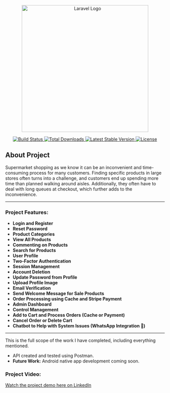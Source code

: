 <p align="center">
  <a href="https://laravel.com" target="_blank">
    <img src="https://raw.githubusercontent.com/laravel/art/master/logo-lockup/5%20SVG/2%20CMYK/1%20Full%20Color/laravel-logolockup-cmyk-red.svg" width="400" alt="Laravel Logo">
  </a>
</p>

<p align="center">
  <a href="https://travis-ci.org/laravel/framework">
    <img src="https://travis-ci.org/laravel/framework.svg" alt="Build Status">
  </a>
  <a href="https://packagist.org/packages/laravel/framework">
    <img src="https://img.shields.io/packagist/dt/laravel/framework" alt="Total Downloads">
  </a>
  <a href="https://packagist.org/packages/laravel/framework">
    <img src="https://img.shields.io/packagist/v/laravel/framework" alt="Latest Stable Version">
  </a>
  <a href="https://packagist.org/packages/laravel/framework">
    <img src="https://img.shields.io/packagist/l/laravel/framework" alt="License">
  </a>
</p>

## About Project

Supermarket shopping as we know it can be an inconvenient and time-consuming process for many customers. Finding specific products in large stores often turns into a challenge, and customers end up spending more time than planned walking around aisles. Additionally, they often have to deal with long queues at checkout, which further adds to the inconvenience.

---

### Project Features:
- **Login and Register**  
- **Reset Password**  
- **Product Categories**  
- **View All Products**  
- **Commenting on Products**  
- **Search for Products**  
- **User Profile**  
- **Two-Factor Authentication**  
- **Session Management**  
- **Account Deletion**  
- **Update Password from Profile**  
- **Upload Profile Image**  
- **Email Verification**  
- **Send Welcome Message for Sale Products**  
- **Order Processing using Cache and Stripe Payment**  
- **Admin Dashboard**  
- **Control Management**  
- **Add to Cart and Process Orders (Cache or Payment)**  
- **Cancel Order or Delete Cart**  
- **Chatbot to Help with System Issues (WhatsApp Integration 🤠)**  

---

This is the full scope of the work I have completed, including everything mentioned.

- API created and tested using Postman.
- **Future Work:** Android native app development coming soon.

### Project Video:

[Watch the project demo here on LinkedIn](https://www.linkedin.com/posts/mohamed-samir-1404441a4_supermarket-shopping-as-we-know-it-can-be-activity-7084139549156663296-toe8?utm_source=share&utm_medium=member_android)
